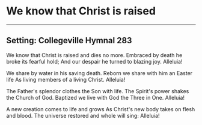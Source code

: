 # We know that Christ is raised

***

## Setting: Collegeville Hymnal 283

We know that Christ is raised and dies no more.
Embraced by death he broke its fearful hold;
And our despair he turned to blazing joy.
Alleluia!

We share by water in his saving death.
Reborn we share with him an Easter life
As living members of a living Christ.
Alleluia!

The Father's splendor clothes the Son with life.
The Spirit's power shakes the Church of God.
Baptized we live with God the Three in One.
Alleluia!

A new creation comes to life and grows
As Christ's new body takes on flesh and blood.
The universe restored and whole will sing:
Alleluia!